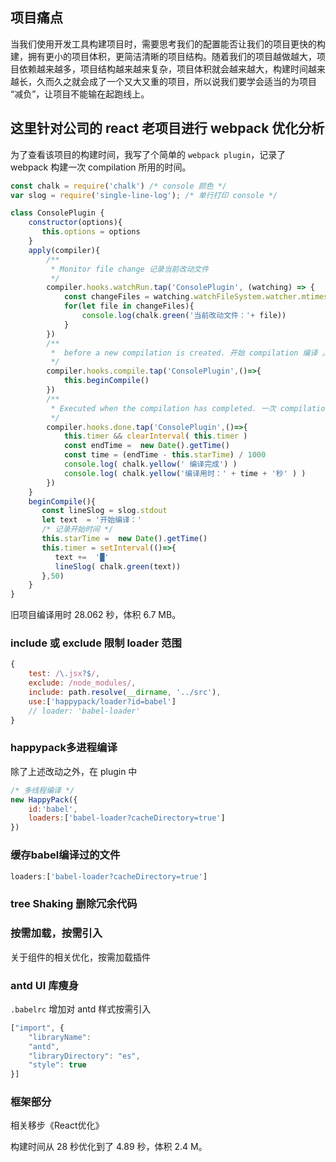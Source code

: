 ## 项目痛点

当我们使用开发工具构建项目时，需要思考我们的配置能否让我们的项目更快的构建，拥有更小的项目体积，更简洁清晰的项目结构。随着我们的项目越做越大，项目依赖越来越多，项目结构越来越来复杂，项目体积就会越来越大，构建时间越来越长，久而久之就会成了一个又大又重的项目，所以说我们要学会适当的为项目 “减负”，让项目不能输在起跑线上。

## 这里针对公司的 react 老项目进行 webpack 优化分析

为了查看该项目的构建时间，我写了个简单的 `webpack plugin`，记录了 webpack 构建一次 compilation 所用的时间。

```js
const chalk = require('chalk') /* console 颜色 */
var slog = require('single-line-log'); /* 单行打印 console */

class ConsolePlugin {
    constructor(options){
       this.options = options
    }
    apply(compiler){
        /**
         * Monitor file change 记录当前改动文件
         */
        compiler.hooks.watchRun.tap('ConsolePlugin', (watching) => {
            const changeFiles = watching.watchFileSystem.watcher.mtimes
            for(let file in changeFiles){
                console.log(chalk.green('当前改动文件：'+ file))
            }
        })
        /**
         *  before a new compilation is created. 开始 compilation 编译 。
         */
        compiler.hooks.compile.tap('ConsolePlugin',()=>{
            this.beginCompile()
        })
        /**
         * Executed when the compilation has completed. 一次 compilation 完成。
         */
        compiler.hooks.done.tap('ConsolePlugin',()=>{
            this.timer && clearInterval( this.timer )
            const endTime =  new Date().getTime()
            const time = (endTime - this.starTime) / 1000
            console.log( chalk.yellow(' 编译完成') )
            console.log( chalk.yellow('编译用时：' + time + '秒' ) )
        })
    }
    beginCompile(){
       const lineSlog = slog.stdout
       let text  = '开始编译：'
       /* 记录开始时间 */
       this.starTime =  new Date().getTime()
       this.timer = setInterval(()=>{
          text +=  '█'
          lineSlog( chalk.green(text))
       },50)
    }
}
```

旧项目编译用时 28.062 秒，体积 6.7 MB。

### include 或 exclude 限制 loader 范围

```js
{
    test: /\.jsx?$/,
    exclude: /node_modules/,
    include: path.resolve(__dirname, '../src'),
    use:['happypack/loader?id=babel']
    // loader: 'babel-loader'
}
```

### happypack多进程编译

除了上述改动之外，在 plugin 中

```js
/* 多线程编译 */
new HappyPack({
    id:'babel',
    loaders:['babel-loader?cacheDirectory=true']
})
```

### 缓存babel编译过的文件

```js
loaders:['babel-loader?cacheDirectory=true']
```

### tree Shaking 删除冗余代码

### 按需加载，按需引入

关于组件的相关优化，按需加载插件

### antd UI 库瘦身
`.babelrc` 增加对 antd 样式按需引入

```js
["import", {
    "libraryName":
    "antd",
    "libraryDirectory": "es",
    "style": true
}]
```

### 框架部分

相关移步《React优化》


构建时间从 28 秒优化到了 4.89 秒，体积 2.4 M。
